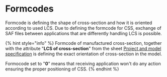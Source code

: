# Formcodes

Formcode is defining the shape of cross-section and how it is oriented according to used LCS. Due to defining the formcode for CSS, exchange of SAF files between applications that are differently handling LCS is possible.

{% hint style="info" %}
Formcode of manufactured cross-section, together with the attribute "**LCS of cross-section**" from the sheet [Project and model specification](../project-and-model-specifications/#project) is defining the exact orientation of cross-section in the model.

Formocode set to "**0**" means that receiving application won't do any action ensuring the proper positioning of CSS.
{% endhint %}

